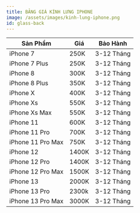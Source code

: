 ```yaml
---
title: BẢNG GIÁ KÍNH LƯNG IPHONE
image: /assets/images/kinh-lung-iphone.png
id: glass-back
---
```


 Sản Phẩm          | Giá   | Bảo Hành   
-------------------|-------|------------
 iPhone 7          | 250K  | 3-12 Tháng 
 iPhone 7 Plus     | 250K  | 3-12 Tháng 
 iPhone 8          | 300K  | 3-12 Tháng 
 iPhone 8 Plus     | 350K  | 3-12 Tháng 
 iPhone X          | 400K  | 3-12 Tháng 
 iPhone Xs         | 550K  | 3-12 Tháng 
 iPhone Xs Max     | 550K  | 3-12 Tháng 
 iPhone 11         | 600K  | 3-12 Tháng 
 iPhone 11 Pro     | 700K  | 3-12 Tháng 
 iPhone 11 Pro Max | 750K  | 3-12 Tháng 
 iPhone 12         | 1400K | 3-12 Tháng 
 iPhone 12 Pro     | 1400K | 3-12 Tháng 
 iPhone 12 Pro Max | 1500K | 3-12 Tháng 
 iPhone 13         | 2000K | 3-12 Tháng 
 iPhone 13 Pro     | 2300k | 3-12 Tháng 
 iPhone 13 Pro Max | 3000K | 3-12 Tháng 

